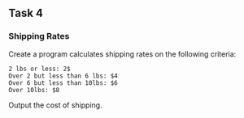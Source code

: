 ## Task 4 ##
### Shipping Rates ###
Create a program calculates shipping rates on the following criteria:

```
2 lbs or less: 2$
Over 2 but less than 6 lbs: $4
Over 6 but less than 10lbs: $6
Over 10lbs: $8
```
    
Output the cost of shipping.

